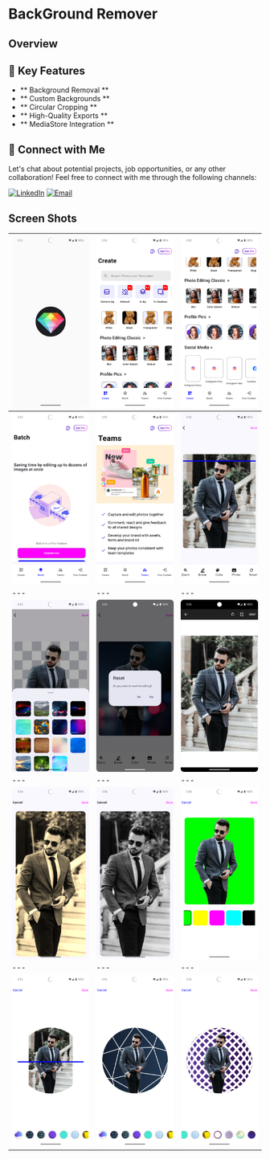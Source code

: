 # BackGround Remover
## Overview

## 🚀 Key Features
- ** Background Removal **
- ** Custom Backgrounds ** 
- ** Circular Cropping **
- ** High-Quality Exports **
- ** MediaStore Integration **

## 🤝 Connect with Me
Let's chat about potential projects, job opportunities, or any other collaboration! Feel free to connect with me through the following channels:

[![LinkedIn](https://img.shields.io/badge/LinkedIn-Connect-blue?style=for-the-badge&logo=linkedin)](https://www.linkedin.com/in/muhammad-zohaib-imtiaz-dev)
[![Email](https://img.shields.io/badge/Email-Drop%20a%20Message-red?style=for-the-badge&logo=gmail)](mailto:mzkhan9610@gmail.com)

## Screen Shots
| ![Screenshot 1](https://github.com/ZohaibKhanDev/Background-Remover/blob/master/screenshots/1.png) | ![Screenshot 2](https://github.com/ZohaibKhanDev/Background-Remover/blob/master/screenshots/2.png) | ![Screenshot 3](https://github.com/ZohaibKhanDev/Background-Remover/blob/master/screenshots/3.png) |
| --- | --- | --- |
| ![Screenshot 4](https://github.com/ZohaibKhanDev/Background-Remover/blob/master/screenshots/4.png) | ![Screenshot 5](https://github.com/ZohaibKhanDev/Background-Remover/blob/master/screenshots/5.png) | ![Screenshot 6](https://github.com/ZohaibKhanDev/Background-Remover/blob/master/screenshots/6.png) |
| --- | --- | --- |
| ![Screenshot 7](https://github.com/ZohaibKhanDev/Background-Remover/blob/master/screenshots/7.png) | ![Screenshot 8](https://github.com/ZohaibKhanDev/Background-Remover/blob/master/screenshots/8.png) | ![Screenshot 9](https://github.com/ZohaibKhanDev/Background-Remover/blob/master/screenshots/9.png) |
| --- | --- | --- |
| ![Screenshot 10](https://github.com/ZohaibKhanDev/Background-Remover/blob/master/screenshots/10.png) | ![Screenshot 11](https://github.com/ZohaibKhanDev/Background-Remover/blob/master/screenshots/11.png) | ![Screenshot 12](https://github.com/ZohaibKhanDev/Background-Remover/blob/master/screenshots/12.png) |
| --- | --- | --- |
| ![Screenshot 13](https://github.com/ZohaibKhanDev/Background-Remover/blob/master/screenshots/13.png) | ![Screenshot 14](https://github.com/ZohaibKhanDev/Background-Remover/blob/master/screenshots/14.png) | ![Screenshot 15](https://github.com/ZohaibKhanDev/Background-Remover/blob/master/screenshots/15.png) |
